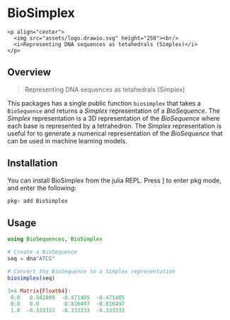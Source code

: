 # BioSimplex

```@raw html
<p align="center">
  <img src="assets/logo.drawio.svg" height="250"><br/>
  <i>Representing DNA sequences as tetahedrals (Simplex)</i>
</p>
```

## Overview

> Representing DNA sequences as tetahedrals (Simplex)

This packages has a single public function `biosimplex` that takes a `BioSequence` and returns a *Simplex* representation of a *BioSequence*. The *Simplex* representation is a 3D representation of the *BioSequence* where each base is represented by a tetrahedron. The *Simplex* representation is useful for to generate a numerical representation of the *BioSequence* that can be used in machine learning models.

## Installation

You can install BioSimplex from the julia REPL. Press ] to enter pkg mode, and enter the following:

```julia
pkg> add BioSimplex
```

## Usage

```julia
using BioSequences, BioSimplex

# Create a BioSequence
seq = dna"ATCG"

# Convert the BioSequence to a Simplex representation 
biosimplex(seq)

3×4 Matrix{Float64}:
 0.0   0.942809  -0.471405  -0.471405
 0.0   0.0        0.816497  -0.816497
 1.0  -0.333333  -0.333333  -0.333333
```